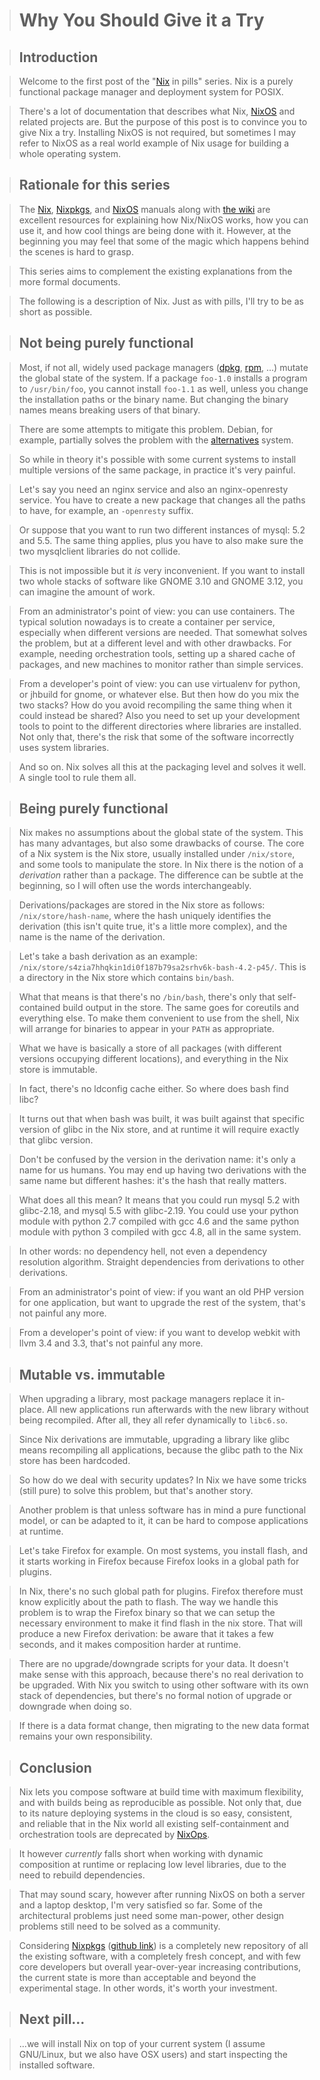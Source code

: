 > # Why You Should Give it a Try

> ## Introduction

> Welcome to the first post of the "[Nix](https://nixos.org/nix) in pills" series.
> Nix is a purely functional package manager and deployment system for POSIX.

> There's a lot of documentation that describes what Nix, [NixOS](https://nixos.org/nixos) and related projects are.
> But the purpose of this post is to convince you to give Nix a try.
> Installing NixOS is not required, but sometimes I may refer to NixOS as a real world example of Nix usage for building a whole operating system.

> ## Rationale for this series

> The [Nix](https://nixos.org/manual/nix), [Nixpkgs](https://nixos.org/manual/nixpkgs/), and [NixOS](https://nixos.org/manual/nixos/) manuals along with [the wiki](https://nixos.wiki/) are excellent resources for explaining how Nix/NixOS works, how you can use it, and how cool things are being done with it.
> However, at the beginning you may feel that some of the magic which happens behind the scenes is hard to grasp.

> This series aims to complement the existing explanations from the more formal documents.

> The following is a description of Nix. Just as with pills, I'll try to be as short as possible.

> ## Not being purely functional

> Most, if not all, widely used package managers ([dpkg](https://wiki.debian.org/dpkg), [rpm](http://www.rpm.org/), ...) mutate the global state of the system.
> If a package `foo-1.0` installs a program to `/usr/bin/foo`, you cannot install `foo-1.1` as well, unless you change the installation paths or the binary name.
> But changing the binary names means breaking users of that binary.

> There are some attempts to mitigate this problem.
> Debian, for example, partially solves the problem with the [alternatives](https://wiki.debian.org/DebianAlternatives) system.

> So while in theory it's possible with some current systems to install multiple versions of the same package, in practice it's very painful.

> Let's say you need an nginx service and also an nginx-openresty service.
> You have to create a new package that changes all the paths to have, for example, an `-openresty` suffix.

> Or suppose that you want to run two different instances of mysql: 5.2 and 5.5.
> The same thing applies, plus you have to also make sure the two mysqlclient libraries do not collide.

> This is not impossible but it *is* very inconvenient.
> If you want to install two whole stacks of software like GNOME 3.10 and GNOME 3.12, you can imagine the amount of work.

> From an administrator's point of view: you can use containers.
> The typical solution nowadays is to create a container per service, especially when different versions are needed.
> That somewhat solves the problem, but at a different level and with other drawbacks.
> For example, needing orchestration tools, setting up a shared cache of packages, and new machines to monitor rather than simple services.

> From a developer's point of view: you can use virtualenv for python, or jhbuild for gnome, or whatever else.
> But then how do you mix the two stacks?
> How do you avoid recompiling the same thing when it could instead be shared?
> Also you need to set up your development tools to point to the different directories where libraries are installed.
> Not only that, there's the risk that some of the software incorrectly uses system libraries.

> And so on.
> Nix solves all this at the packaging level and solves it well.
> A single tool to rule them all.

> ## Being purely functional

> Nix makes no assumptions about the global state of the system.
> This has many advantages, but also some drawbacks of course.
> The core of a Nix system is the Nix store, usually installed under `/nix/store`, and some tools to manipulate the store.
> In Nix there is the notion of a *derivation* rather than a package.
> The difference can be subtle at the beginning, so I will often use the words interchangeably.

> Derivations/packages are stored in the Nix store as follows: `/nix/store/hash-name`, where the hash uniquely identifies the derivation (this isn't quite true, it's a little more complex), and the name is the name of the derivation.

> Let's take a bash derivation as an example: `/nix/store/s4zia7hhqkin1di0f187b79sa2srhv6k-bash-4.2-p45/`.
> This is a directory in the Nix store which contains `bin/bash`.

> What that means is that there's no `/bin/bash`, there's only that self-contained build output in the store.
> The same goes for coreutils and everything else.
> To make them convenient to use from the shell, Nix will arrange for binaries to appear in your `PATH` as appropriate.

> What we have is basically a store of all packages (with different versions occupying different locations), and everything in the Nix store is immutable.

> In fact, there's no ldconfig cache either.
> So where does bash find libc?

> It turns out that when bash was built, it was built against that specific version of glibc in the Nix store, and at runtime it will require exactly that glibc version.

> Don't be confused by the version in the derivation name: it's only a name for us humans.
> You may end up having two derivations with the same name but different hashes: it's the hash that really matters.

> What does all this mean?
> It means that you could run mysql 5.2 with glibc-2.18, and mysql 5.5 with glibc-2.19.
> You could use your python module with python 2.7 compiled with gcc 4.6 and the same python module
with python 3 compiled with gcc 4.8, all in the same system.

> In other words: no dependency hell, not even a dependency resolution algorithm.
> Straight dependencies from derivations to other derivations.

> From an administrator's point of view: if you want an old PHP version for one application, but want to upgrade the rest of the system, that's not painful any more.

> From a developer's point of view: if you want to develop webkit with llvm 3.4 and 3.3, that's not painful any more.

> ## Mutable vs. immutable

> When upgrading a library, most package managers replace it in-place.
> All new applications run afterwards with the new library without being recompiled.
> After all, they all refer dynamically to `libc6.so`.

> Since Nix derivations are immutable, upgrading a library like glibc means recompiling all applications, because the glibc path to the Nix store has been hardcoded.

> So how do we deal with security updates?
> In Nix we have some tricks (still pure) to solve this problem, but that's another story.

> Another problem is that unless software has in mind a pure functional model, or can be adapted to it, it can be hard to compose applications at runtime.

> Let's take Firefox for example.
> On most systems, you install flash, and it starts working in Firefox because Firefox looks in a global path for plugins.

> In Nix, there's no such global path for plugins.
> Firefox therefore must know explicitly about the path to flash.
> The way we handle this problem is to wrap the Firefox binary so that we can setup the necessary environment to make it find flash in the nix store.
> That will produce a new Firefox derivation: be aware that it takes a few seconds, and it makes composition harder at runtime.

> There are no upgrade/downgrade scripts for your data.
> It doesn't make sense with this approach, because there's no real derivation to be upgraded.
> With Nix you switch to using other software with its own stack of dependencies, but there's no formal notion of upgrade or downgrade when doing so.

> If there is a data format change, then migrating to the new data format remains your own responsibility.

> ## Conclusion

> Nix lets you compose software at build time with maximum flexibility, and with builds being as reproducible as possible.
> Not only that, due to its nature deploying systems in the cloud is so easy, consistent, and reliable that in the Nix world all existing self-containment and orchestration tools are deprecated by [NixOps](http://nixos.org/nixops/).

> It however *currently* falls short when working with dynamic composition at runtime or replacing low level libraries, due to the need to rebuild dependencies.

> That may sound scary, however after running NixOS on both a server and a laptop desktop, I'm very satisfied so far.
> Some of the architectural problems just need some man-power, other design problems still need to be solved as a community.

> Considering [Nixpkgs](https://nixos.org/nixpkgs/) ([github link](https://github.com/NixOS/nixpkgs)) is a completely new repository of all the existing software, with a completely fresh concept, and with few core developers but overall year-over-year increasing contributions, the current state is more than acceptable and beyond the experimental stage.
> In other words, it's worth your investment.

> ## Next pill...

> ...we will install Nix on top of your current system (I assume GNU/Linux, but we also have OSX users) and start inspecting the installed software.
